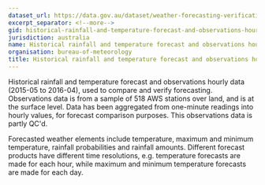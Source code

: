 ```yaml
---
dataset_url: https://data.gov.au/dataset/weather-forecasting-verification-data-2015-05-to-2016-04
excerpt_separator: <!--more-->
gid: historical-rainfall-and-temperature-forecast-and-observations-hourly-data---weather-forecasting-verification-data-(2015-05-to-2016-04)
jurisdiction: australia
name: Historical rainfall and temperature forecast and observations hourly data - Weather forecasting verification data (2015-05 to 2016-04)
organisation: bureau-of-meteorology
title: Historical rainfall and temperature forecast and observations hourly data - Weather forecasting verification data (2015-05 to 2016-04)
---
```


Historical rainfall and temperature forecast and observations hourly data (2015-05 to 2016-04), used to compare and verify forecasting. Observations data is from a sample of 518 AWS stations over land, and is at the surface level. Data has been aggregated from one-minute readings into hourly values, for forecast comparison purposes. This observations data is partly QC'd.

<!--more-->

Forecasted weather elements include temperature, maximum and minimum temperature, rainfall probabilities and rainfall amounts. Different forecast products have different time resolutions, e.g. temperature forecasts are made for each hour, while maximum and minimum temperature forecasts are made for each day.